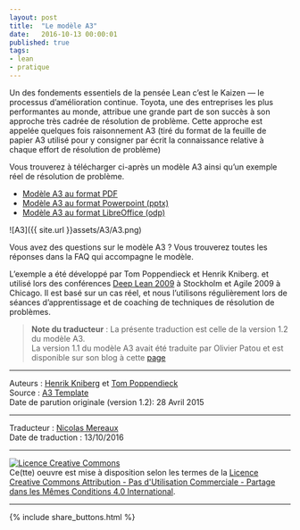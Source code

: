 ```yaml
---
layout: post
title:  "Le modèle A3"
date:   2016-10-13 00:00:01
published: true
tags: 
- lean
- pratique
---
```

Un des fondements essentiels de la pensée Lean c’est le Kaizen — le processus d’amélioration continue. Toyota, une des entreprises les plus performantes au monde, attribue une grande part de son succès à son approche très cadrée de résolution de problème. Cette approche est appelée quelques fois raisonnement A3 (tiré du format de la feuille de papier A3 utilisé pour y consigner par écrit la connaissance relative à chaque effort de résolution de problème)

Vous trouverez à télécharger ci-après un modèle A3 ainsi qu’un exemple réel de résolution de problème.

* [Modèle A3 au format PDF](https://www.dropbox.com/s/4yiztqp9ay6wvfw/A3%20problem%20solving%20template%20fr.pdf?dl=0)
* [Modèle A3 au format Powerpoint (pptx)](https://www.dropbox.com/s/8etzk80aoffl7ni/A3%20problem%20solving%20template%20fr.pptx?dl=0)
* [Modèle A3 au format LibreOffice (odp)](https://www.dropbox.com/s/c8860xphz6pkm2v/A3%20problem%20solving%20template%20fr.odp?dl=0)


![A3]({{ site.url }}assets/A3/A3.png)

Vous avez des questions sur le modèle A3 ? Vous trouverez toutes les réponses dans la FAQ qui accompagne le modèle.

L’exemple a été développé par Tom Poppendieck et Henrik Kniberg. et utilisé lors des conférences [Deep Lean 2009](http://blog.crisp.se/2009/04/27/henrikkniberg/1240823760000) à Stockholm et Agile 2009 à Chicago.
Il est basé sur un cas réel, et nous l’utilisons régulièrement lors de séances d’apprentissage et de coaching de techniques de résolution de problèmes.  

> **Note du traducteur** : La présente traduction est celle de la version 1.2 du modèle A3.  
> La version 1.1 du modèle A3 avait été traduite par Olivier Patou et est disponible sur son blog à cette [page](http://opatou.blogspot.fr/2012/04/modele-a3-toyota.html)  

---  
Auteurs : [Henrik Kniberg](https://www.crisp.se/konsulter/henrik-kniberg) et [Tom Poppendieck](http://www.poppendieck.com/people.htm)  
Source : [A3 Template](https://www.crisp.se/gratis-material-och-guider/a3-template)  
Date de parution originale (version 1.2): 28 Avril 2015  

---
Traducteur : [Nicolas Mereaux](http://www.les-traducteurs-agiles.org/traducteurs/)  
Date de traduction : 13/10/2016  

---

<a rel="license" href="http://creativecommons.org/licenses/by-nc-sa/4.0/"><img alt="Licence Creative Commons" style="border-width:0" src="http://i.creativecommons.org/l/by-nc-sa/4.0/88x31.png" /></a><br />Ce(tte) oeuvre est mise à disposition selon les termes de la <a rel="license" href="http://creativecommons.org/licenses/by-nc-sa/4.0/">Licence Creative Commons Attribution - Pas d'Utilisation Commerciale - Partage dans les Mêmes Conditions 4.0 International</a>.

---

{% include share_buttons.html %}
